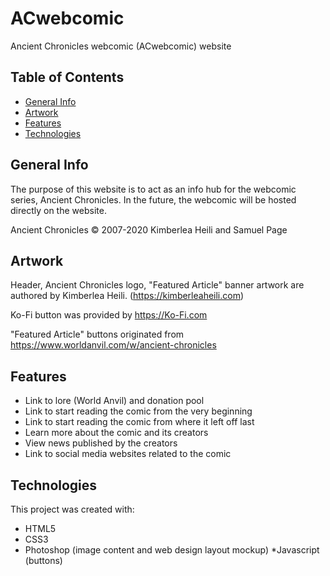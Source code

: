 # ACwebcomic
Ancient Chronicles webcomic (ACwebcomic) website

## Table of Contents
* [General Info](#general-info)
* [Artwork](#artwork)
* [Features](#features)
* [Technologies](#technologies)


## General Info
The purpose of this website is to act as an info hub for the webcomic series, Ancient Chronicles. In the future, the webcomic will be hosted directly on the website.

Ancient Chronicles © 2007-2020 Kimberlea Heili and Samuel Page

## Artwork
Header, Ancient Chronicles logo, "Featured Article" banner artwork are authored by Kimberlea Heili. (https://kimberleaheili.com)

Ko-Fi button was provided by https://Ko-Fi.com

"Featured Article" buttons originated from https://www.worldanvil.com/w/ancient-chronicles


## Features
* Link to lore (World Anvil) and donation pool
* Link to start reading the comic from the very beginning
* Link to start reading the comic from where it left off last
* Learn more about the comic and its creators
* View news published by the creators
* Link to social media websites related to the comic


## Technologies
This project was created with:
* HTML5
* CSS3
* Photoshop (image content and web design layout mockup)
*Javascript (buttons)
